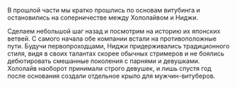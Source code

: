 

В прошлой части мы кратко прошлись по основам витубинга и остановились на соперничестве между Хололайвом и Ниджи. 

Сделаем небольшой шаг назад и посмотрим на историю их японских ветвей. С самого начала обе компании встали на противоположные пути. Будучи первопроходцами, Ниджи придерживались традиционного стиля, видя в своих талантах скорее обычных стримеров и не боялись дебютировать смешанные поколения с парнями и девушками. Хололайв наоборот принимали строго девушек, и лишь спустя год после основания создали отдельное крыло для мужчин-витуберов.
